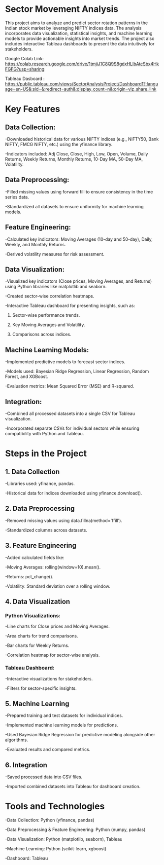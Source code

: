 # Sector Movement Analysis

This project aims to analyze and predict sector rotation patterns in the Indian stock market by leveraging NIFTY indices data. The analysis incorporates data visualization, statistical insights, and machine learning models to provide actionable insights into market trends. The project also includes interactive Tableau dashboards to present the data intuitively for stakeholders.


Google Colab Link: https://colab.research.google.com/drive/1tmjiJ1C8Q9S8gdxHLIbAtcSbx4HkFGFG?usp=sharing

Tableau Dasboard : https://public.tableau.com/views/SectorAnalysisProject/Dashboard1?:language=en-US&:sid=&:redirect=auth&:display_count=n&:origin=viz_share_link 

# Key Features

## Data Collection:

-Downloaded historical data for various NIFTY indices (e.g., NIFTY50, Bank NIFTY, FMCG NIFTY, etc.) using the yfinance library.

-Indicators included: Adj Close, Close, High, Low, Open, Volume, Daily Returns, Weekly Returns, Monthly Returns, 10-Day MA, 50-Day MA, Volatility.

## Data Preprocessing:

-Filled missing values using forward fill to ensure consistency in the time series data.

-Standardized all datasets to ensure uniformity for machine learning models.

## Feature Engineering:

-Calculated key indicators: Moving Averages (10-day and 50-day), Daily, Weekly, and Monthly Returns.

-Derived volatility measures for risk assessment.

## Data Visualization:

-Visualized key indicators (Close prices, Moving Averages, and Returns) using Python libraries like matplotlib and seaborn.

-Created sector-wise correlation heatmaps.

-Interactive Tableau dashboard for presenting insights, such as:

1. Sector-wise performance trends.
   
2. Key Moving Averages and Volatility.
   
3. Comparisons across indices.

## Machine Learning Models:
-Implemented predictive models to forecast sector indices.

-Models used: Bayesian Ridge Regression, Linear Regression, Random Forest, and XGBoost.

-Evaluation metrics: Mean Squared Error (MSE) and R-squared.

## Integration:
-Combined all processed datasets into a single CSV for Tableau visualization.

-Incorporated separate CSVs for individual sectors while ensuring compatibility with Python and Tableau.


# Steps in the Project

## 1. Data Collection

-Libraries used: yfinance, pandas.

-Historical data for indices downloaded using yfinance.download().


## 2. Data Preprocessing

-Removed missing values using data.fillna(method='ffill').

-Standardized columns across datasets.


## 3. Feature Engineering

-Added calculated fields like:

-Moving Averages: rolling(window=10).mean().

-Returns: pct_change().

-Volatility: Standard deviation over a rolling window.


## 4. Data Visualization

### Python Visualizations:

-Line charts for Close prices and Moving Averages.

-Area charts for trend comparisons.

-Bar charts for Weekly Returns.

-Correlation heatmap for sector-wise analysis.


### Tableau Dashboard:

-Interactive visualizations for stakeholders.

-Filters for sector-specific insights.


## 5. Machine Learning

-Prepared training and test datasets for individual indices.

-Implemented machine learning models for predictions.

-Used Bayesian Ridge Regression for predictive modeling alongside other algorithms.

-Evaluated results and compared metrics.


## 6. Integration

-Saved processed data into CSV files.

-Imported combined datasets into Tableau for dashboard creation.


# Tools and Technologies

-Data Collection: Python (yfinance, pandas)

-Data Preprocessing & Feature Engineering: Python (numpy, pandas)

-Data Visualization: Python (matplotlib, seaborn), Tableau

-Machine Learning: Python (scikit-learn, xgboost)

-Dashboard: Tableau


